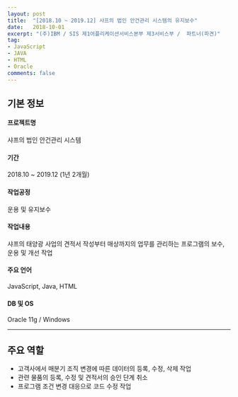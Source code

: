 ```yaml
---
layout: post
title:  "[2018.10 ~ 2019.12] 샤프의 법인 안건관리 시스템의 유지보수"
date:   2018-10-01
excerpt: "(주)IBM / SIS 제1어플리케이션서비스본부 제3서비스부 /  파트너(파견)"
tag:
- JavaScript
- JAVA
- HTML
- Oracle
comments: false
---
```

## 기본 정보

#### 프로젝트명
 샤프의 법인 안건관리 시스템

#### 기간
 2018.10 ~ 2019.12 (1년 2개월)

#### 작업공정
 운용 및 유지보수

#### 작업내용
 샤프의 태양광 사업의 견적서 작성부터 매상까지의 업무를 관리하는 프로그램의 보수, 운용 및 개선 작업

#### 주요 언어
 JavaScript, Java, HTML

#### DB 및 OS
 Oracle 11g / Windows

---

## 주요 역할
* 고객사에서 매분기 조직 변경에 따른 데이터의 등록, 수정, 삭제 작업
* 관련 물품의 등록, 수정 및 견적서의 승인 단계 취소
* 프로그램 조건 변경 대응으로 코드 수정 작업

